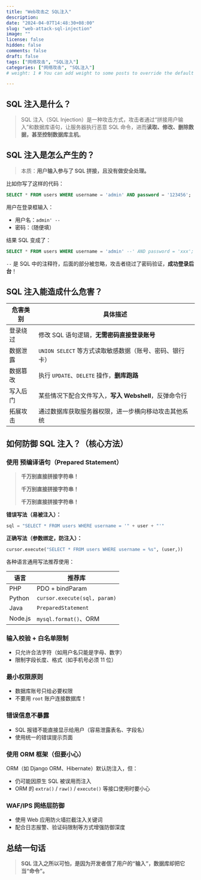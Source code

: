 ```yaml
---
title: "Web攻击之 SQL注入"
description:
date: "2024-04-07T14:48:30+08:00"
slug: "web-attack-sql-injection"
image: ""
license: false
hidden: false
comments: false
draft: false
tags: ["网络攻击", "SQL注入"]
categories: ["网络攻击", "SQL注入"]
# weight: 1 # You can add weight to some posts to override the default sorting (date descending)

---
```


## SQL 注入是什么？

> SQL 注入（SQL Injection）是一种攻击方式，攻击者通过“拼接用户输入”和数据库语句，让服务器执行恶意 SQL 命令，进而**读取、修改、删除数据，甚至控制数据库主机**。

## SQL 注入是怎么产生的？

> 本质：**用户输入参与了 SQL 拼接，且没有做安全处理。**

比如你写了这样的代码：

```sql
SELECT * FROM users WHERE username = 'admin' AND password = '123456';
```

用户在登录框输入：

- 用户名：`admin' --`
- 密码：（随便填）

结果 SQL 变成了：

```sql
SELECT * FROM users WHERE username = 'admin' --' AND password = 'xxx';
```

`--` 是 SQL 中的注释符，后面的部分被忽略，攻击者绕过了密码验证，**成功登录后台**！

## SQL 注入能造成什么危害？

| 危害类别       | 具体描述                                               |
|----------------|--------------------------------------------------------|
| 登录绕过       | 修改 SQL 语句逻辑，**无需密码直接登录账号**               |
| 数据泄露       | `UNION SELECT` 等方式读取敏感数据（账号、密码、银行卡）   |
| 数据篡改       | 执行 `UPDATE`、`DELETE` 操作，**删库跑路**                 |
| 写入后门       | 某些情况下配合文件写入，**写入 Webshell**，反弹命令行     |
| 拓展攻击       | 通过数据库获取服务器权限，进一步横向移动攻击其他系统     |

## 如何防御 SQL 注入？（核心方法）

### 使用 **预编译语句（Prepared Statement）**

> **千万别直接拼接字符串！**
>
> **千万别直接拼接字符串！**
>
> **千万别直接拼接字符串！**

**错误写法（易被注入）：**

```python
sql = "SELECT * FROM users WHERE username = '" + user + "'"
```

**正确写法（参数绑定，防注入）：**

```python
cursor.execute("SELECT * FROM users WHERE username = %s", (user,))
```

各种语言通用写法推荐使用：

| 语言     | 推荐库                    |
|----------|---------------------------|
| PHP      | PDO + bindParam           |
| Python   | `cursor.execute(sql, param)` |
| Java     | `PreparedStatement`       |
| Node.js  | `mysql.format()`、ORM     |

### 输入校验 + 白名单限制

- 只允许合法字符（如用户名只能是字母、数字）
- 限制字段长度、格式（如手机号必须 11 位）

### 最小权限原则

- 数据库账号只给必要权限
- 不要用 `root` 账户连接数据库！

### 错误信息不暴露

- SQL 报错不能直接显示给用户（容易泄露表名、字段名）
- 使用统一的错误提示页面

### 使用 ORM 框架（但要小心）

ORM（如 Django ORM、Hibernate）默认防注入，但：

- 仍可能因原生 SQL 被误用而注入
- ORM 的 `extra()` / `raw()` / `execute()` 等接口使用时要小心

### WAF/IPS 网络层防御

- 使用 Web 应用防火墙拦截注入关键词
- 配合日志报警、验证码限制等方式增强防御深度

## 总结一句话

> **SQL 注入之所以可怕，是因为开发者信了用户的“输入”，数据库却把它当“命令”。**
